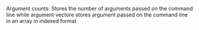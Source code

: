 Argument counts: Stores the number of  arguments passed on the command line while argument vectore stores argument passed on the command line in an array in indexed format
